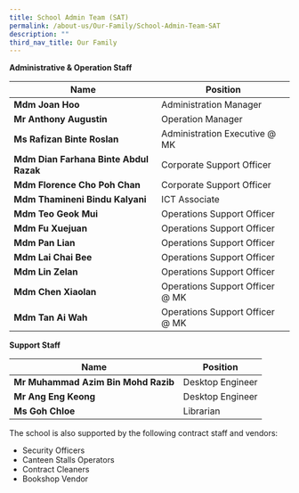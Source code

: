```yaml
---
title: School Admin Team (SAT)
permalink: /about-us/Our-Family/School-Admin-Team-SAT
description: ""
third_nav_title: Our Family
---
```

**Administrative & Operation Staff**



| Name| Position |
| -------- | -------- | 
| **Mdm Joan Hoo**     | Administration Manager     | 
|**Mr Anthony Augustin**|Operation Manager
|**Ms Rafizan Binte Roslan**|Administration Executive @ MK
|**Mdm Dian Farhana Binte Abdul Razak**|Corporate Support Officer
|**Mdm Florence Cho Poh Chan**|Corporate Support Officer
|**Mdm Thamineni Bindu Kalyani**|ICT Associate
|**Mdm Teo Geok Mui**|Operations Support Officer
|**Mdm Fu Xuejuan**|Operations Support Officer
|**Mdm Pan Lian**|Operations Support Officer
|**Mdm Lai Chai Bee**|Operations Support Officer
|**Mdm Lin Zelan**|Operations Support Officer
|**Mdm Chen Xiaolan**|Operations Support Officer @ MK
|**Mdm Tan Ai Wah**|Operations Support Officer @ MK

**Support Staff**



| Name| Position |
| -------- | -------- | 
|**Mr Muhammad Azim Bin Mohd Razib**|Desktop Engineer
|**Mr Ang Eng Keong**|Desktop Engineer
|**Ms Goh Chloe**|Librarian

The school is also supported by the following contract staff and vendors:

*   Security Officers
*   Canteen Stalls Operators
*   Contract Cleaners
*   Bookshop Vendor